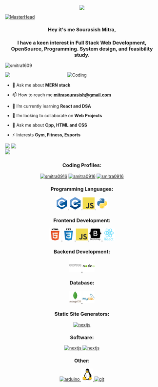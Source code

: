 <div align="center">
 <img src="https://user-images.githubusercontent.com/89326604/219388250-3f4eb01c-8f39-46b4-b5c5-2141f4c927a8.gif" align="center" height="325" />
</div>

[![MasterHead](https://user-images.githubusercontent.com/89326604/219388954-0e8757df-4c35-4ae0-a1bf-44c55d454330.gif)]()
 <!-- <h1 align="center">Hey there👋,</h1>
<h1 align="center">This is Sourasish Mitra</h1> -->
<h3 align="center">Hey it's me Sourasish Mitra,</h3>
<h3 align="center">I have a keen interest in Full Stack Web Development, OpenSource, Programming. System design, and feasibility study.</h3>
<!-- <h3 align="center">I am hungry to be a part of growing Organisation, that providesa challenging environment and faster learning.</h3> -->

<p align="left"> <img src="https://komarev.com/ghpvc/?username=smitra1609&label=Profile%20views&color=0e75b6&style=flat" alt="smitra1609" /> </p>
<!-- <p align="left"> <img src="https://hits.seeyoufarm.com/api/count/incr/badge.svg?url=https%3A%2F%2Fgithub.com%2FViveksati51431212%2Fhit-counter" /> </p> -->

![](https://github-profile-trophy.vercel.app/?username=smitra1609&theme=radical&no-frame=false&no-bg=true&margin-w=4)
<img align="right" alt="Coding" width="300" src="https://user-images.githubusercontent.com/89326604/218840827-2f4bd93f-ff54-4f68-9535-cc254c557fe4.gif">
- 💬 Ask me about **MERN stack**

- 📫 How to reach me **mitrasourasish@gmail.com**
- 🌱 I’m currently learning **React and DSA**
- 👯 I’m looking to collaborate on **Web Projects**
- 💬 Ask me about **Cpp, HTML and CSS**
- ⚡ Interests **Gym, Fitness, Esports**

![](https://github-readme-stats.vercel.app/api?username=smitra1609&theme=dark&hide_border=false&include_all_commits=true&count_private=true)  ![](https://github-readme-streak-stats.herokuapp.com/?user=smitra1609&theme=dark&hide_border=false)<br/>
![](https://github-readme-stats.vercel.app/api/top-langs/?username=smitra1609&theme=dark&hide_border=false&include_all_commits=true&count_private=true&layout=compact)

<h3 align="center">Coding Profiles:</h3>
<p align="center"><a href="https://www.codechef.com/users/smitra0916" target="blank"><img align="center" src="https://cdn.jsdelivr.net/npm/simple-icons@3.1.0/icons/codechef.svg" alt="smitra0916" height="30" width="40" /></a>
<a href="https://codeforces.com/profile/smitra0916" target="blank"><img align="center" src="https://raw.githubusercontent.com/rahuldkjain/github-profile-readme-generator/master/src/images/icons/Social/codeforces.svg" alt="smitra0916" height="30" width="40" /></a>
<a href="https://www.leetcode.com/smitra0916" target="blank"><img align="center" src="https://raw.githubusercontent.com/rahuldkjain/github-profile-readme-generator/master/src/images/icons/Social/leet-code.svg" alt="smitra0916" height="30" width="40" /></a></p>
<h3 align="center">Programming Languages:</h3>
<p align="center"><a href="https://www.cprogramming.com/" target="_blank" rel="noreferrer"> <img src="https://raw.githubusercontent.com/devicons/devicon/master/icons/c/c-original.svg" alt="c" width="40" height="40"/> </a> <a href="https://www.w3schools.com/cpp/" target="_blank" rel="noreferrer"> <img src="https://raw.githubusercontent.com/devicons/devicon/master/icons/cplusplus/cplusplus-original.svg" alt="cplusplus" width="40" height="40"/> </a> <a href="https://developer.mozilla.org/en-US/docs/Web/JavaScript" target="_blank" rel="noreferrer"> <img src="https://raw.githubusercontent.com/devicons/devicon/master/icons/javascript/javascript-original.svg" alt="javascript" width="40" height="40"/> </a> <a href="https://www.python.org" target="_blank" rel="noreferrer"> <img src="https://raw.githubusercontent.com/devicons/devicon/master/icons/python/python-original.svg" alt="python" width="40" height="40"/></a></p>
<h3 align="center">Frontend Development:</h3>
<p align="center"></a><a href="https://www.w3.org/html/" target="_blank" rel="noreferrer"> <img src="https://raw.githubusercontent.com/devicons/devicon/master/icons/html5/html5-original-wordmark.svg" alt="html5" width="40" height="40"/> </a> <a href="https://www.w3schools.com/css/" target="_blank" rel="noreferrer"> <img src="https://raw.githubusercontent.com/devicons/devicon/master/icons/css3/css3-original-wordmark.svg" alt="css3" width="40" height="40"/> </a><a href="https://developer.mozilla.org/en-US/docs/Web/JavaScript" target="_blank" rel="noreferrer"> <img src="https://raw.githubusercontent.com/devicons/devicon/master/icons/javascript/javascript-original.svg" alt="javascript" width="40" height="40"/> </a>  </a><a href="https://getbootstrap.com" target="_blank" rel="noreferrer"> <img src="https://raw.githubusercontent.com/devicons/devicon/master/icons/bootstrap/bootstrap-plain-wordmark.svg" alt="bootstrap" width="40" height="40"/> </a> <a href="https://reactjs.org/" target="_blank" rel="noreferrer"> <img src="https://raw.githubusercontent.com/devicons/devicon/master/icons/react/react-original-wordmark.svg" alt="react" width="40" height="40"/> </a></p>
 <h3 align="center">Backend Development:</h3>
<p align="center"><a href="https://expressjs.com" target="_blank" rel="noreferrer"> <img src="https://raw.githubusercontent.com/devicons/devicon/master/icons/express/express-original-wordmark.svg" alt="express" width="40" height="40"/> </a> <a href="https://nodejs.org" target="_blank" rel="noreferrer"> <img src="https://raw.githubusercontent.com/devicons/devicon/master/icons/nodejs/nodejs-original-wordmark.svg" alt="nodejs" width="40" height="40"/> </a></p>
<h3 align="center">Database:</h3>
<p align="center"><a href="https://www.mongodb.com/" target="_blank" rel="noreferrer"> <img src="https://raw.githubusercontent.com/devicons/devicon/master/icons/mongodb/mongodb-original-wordmark.svg" alt="mongodb" width="40" height="40"/> </a> <a href="https://www.mysql.com/" target="_blank" rel="noreferrer"> <img src="https://raw.githubusercontent.com/devicons/devicon/master/icons/mysql/mysql-original-wordmark.svg" alt="mysql" width="40" height="40"/> </a></p>
<h3 align="center">Static Site Generators:</h3>
<p align="center"><a href="https://nextjs.org/" target="_blank" rel="noreferrer"> <img src="https://cdn.worldvectorlogo.com/logos/nextjs-2.svg" alt="nextjs" width="40" height="40"/> </a></p>
<h3 align="center">Software:</h3>
<p align="center"><a href="https://snapseed.online/" target="_blank" rel="noreferrer"> <img src="https://play-lh.googleusercontent.com/Rilq4obCk7XIl2Pjb8XT-Ydh_aI3hBNeFwro9fFXrIAuC-zPxCZ4feE4rx5fZ3jHNLw" alt="nextjs" width="40" height="40"/> </a> <a href="https://www.canva.com/en_in/" target="_blank" rel="noreferrer"> <img src="https://play-lh.googleusercontent.com/3aWGqSf3T_p3F6wc8FFvcZcnjWlxpZdNaqFVEvPwQ1gTOPkVoZwq6cYvfK9eCkwCXbRY" alt="nextjs" width="40" height="40"/> </a></p>
<h3 align="center">Other:</h3>
<p align="center"><a href="https://www.arduino.cc/" target="_blank" rel="noreferrer"> <img src="https://cdn.worldvectorlogo.com/logos/arduino-1.svg" alt="arduino" width="40" height="40"/> <a href="https://www.linux.org/" target="_blank" rel="noreferrer"> <img src="https://raw.githubusercontent.com/devicons/devicon/master/icons/linux/linux-original.svg" alt="linux" width="40" height="40"/> <a href="https://git-scm.com/" target="_blank" rel="noreferrer"> <img src="https://www.vectorlogo.zone/logos/git-scm/git-scm-icon.svg" alt="git" width="40" height="40"/> </a></p>


<!-- <img align="left" src="https://github-readme-stats.vercel.app/api?username=smitra1609&theme=dark&hide_border=false&include_all_commits=true&count_private=true" alt="smitra1609" /><img align="right" src="https://github-readme-streak-stats.herokuapp.com/?user=smitra1609&theme=dark&hide_border=false" alt="smitra1609" /><br/>
<img align="center" src="https://github-readme-stats.vercel.app/api/top-langs/?username=smitra1609&theme=dark&hide_border=false&include_all_commits=true&count_private=true&layout=compact" alt="smitra1609" /> -->
